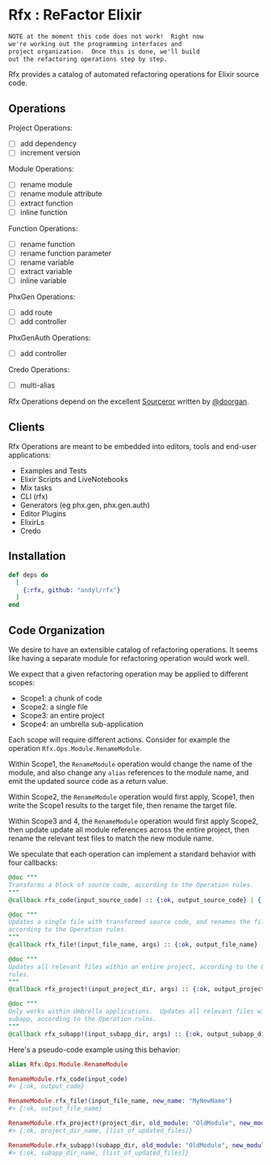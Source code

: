 # Rfx : ReFactor Elixir

```markdown
NOTE at the moment this code does not work!  Right now
we're working out the programming interfaces and
project organization.  Once this is done, we'll build
out the refactoring operations step by step.
```

Rfx provides a catalog of automated refactoring operations for Elixir source
code.  

## Operations

Project Operations:

- [ ] add dependency
- [ ] increment version

Module Operations:

- [ ] rename module
- [ ] rename module attribute
- [ ] extract function
- [ ] inline function

Function Operations:

- [ ] rename function
- [ ] rename function parameter
- [ ] rename variable
- [ ] extract variable
- [ ] inline variable

PhxGen Operations:

- [ ] add route
- [ ] add controller

PhxGenAuth Operations:

- [ ] add controller

Credo Operations:

- [ ] multi-alias

Rfx Operations depend on the excellent
[Sourceror](http://github.com/doorgan/sourceror) written by
[@doorgan](http://github.com/doorgan).

## Clients 

Rfx Operations are meant to be embedded into editors, tools and end-user
applications:

- Examples and Tests
- Elixir Scripts and LiveNotebooks
- Mix tasks
- CLI (rfx)
- Generators (eg phx.gen, phx.gen.auth)
- Editor Plugins
- ElixirLs
- Credo

## Installation

```elixir
def deps do
  [
    {:rfx, github: "andyl/rfx"}
  ]
end
```

## Code Organization

We desire to have an extensible catalog of refactoring operations.  It seems
like having a separate module for refactoring operation would work well.

We expect that a given refactoring operation may be applied to different
scopes:

- Scope1: a chunk of code
- Scope2: a single file
- Scope3: an entire project
- Scope4: an umbrella sub-application

Each scope will require different actions.  Consider for example the operation
`Rfx.Ops.Module.RenameModule`.

Within Scope1, the `RenameModule` operation would change the name of the
module, and also change any `alias` references to the module name, and emit the
updated source code as a return value.

Within Scope2, the `RenameModule` operation would first apply, Scope1, then
write the Scope1 results to the target file, then rename the target file.

Within Scope3 and 4, the `RenameModule` operation would first apply Scope2,
then update update all module references across the entire project, then rename
the relevant test files to match the new module name. 

We speculate that each operation can implement a standard behavior with four
callbacks:

```elixir
@doc """
Transforms a block of source code, according to the Operation rules.
"""
@callback rfx_code(input_source_code) :: {:ok, output_source_code} | {:error, String.t}

@doc """
Updates a single file with transformed source code, and renames the file
according to the Operation rules.
"""
@callback rfx_file!(input_file_name, args) :: {:ok, output_file_name} | {:error, String.t}

@doc """
Updates all relevant files within an entire project, according to the Operation
rules.
"""
@callback rfx_project!(input_project_dir, args) :: {:ok, output_project_dir, [updated_file_list]} | {:error, String.t}

@doc """
Only works within Umbrella applications.  Updates all relevant files within a
subapp, according to the Operation rules.
"""
@callback rfx_subapp!(input_subapp_dir, args) :: {:ok, output_subapp_dir, [updated_file_list]} | {:error, String.t}
```

Here's a pseudo-code example using this behavior:

```elixir
alias Rfx.Ops.Module.RenameModule

RenameModule.rfx_code(input_code) 
#> {:ok, output_code}

RenameModule.rfx_file!(input_file_name, new_name: "MyNewName") 
#> {:ok, output_file_name}

RenameModule.rfx_project!(project_dir, old_module: "OldModule", new_module: "NewModule") 
#> {:ok, project_dir_name, [list_of_updated_files]}

RenameModule.rfx_subapp!(subapp_dir, old_module: "OldModule", new_module: "NewModule") 
#> {:ok, subapp_dir_name, [list_of_updated_files]}
```

